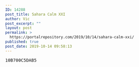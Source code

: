 ```yaml
---
ID: 14288
post_title: Sahara Calm XXI
author: Vic
post_excerpt: ""
layout: post
permalink: >
  https://portalrepository.com/2019/10/14/sahara-calm-xxi/
published: true
post_date: 2019-10-14 09:58:13
---
```

<pre>10B700C5DAB5</pre>